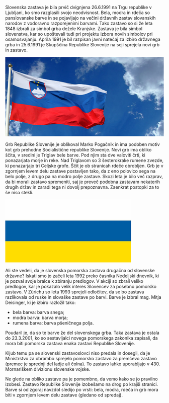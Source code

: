 Slovenska zastava je bila prvič dvignjena 26.6.1991 na Trgu republike v Ljubljani, ko smo razglasili svojo neodvisnost. Bela, modra in rdeča so panslovanske barve in se pojavljajo na večini državnih zastav slovanskih narodov z vodoravno razporejenimi barvami. Tako zastavo so si že leta 1848 izbrali za simbol grba dežele Kranjske. Zastava je bila simbol slovenstva, kar so upoštevali tudi pri projektu izbora novih simbolov pri osamosvajanju. Aprila 1991 je bil razpisan javni natečaj za izbiro državnega grba in 25.6.1991 je Skupščina Republike Slovenije na seji sprejela novi grb in zastavo.

<p class="center">
    <img src="/static/img/clanki/slovenija-zastava.jpg" alt="Slovenija zastava">
</p>

Grb Republike Slovenije je oblikoval Marko Pogačnik in ima podoben motiv kot grb prehodne Socialistične republike Slovenije. Novi grb ima obliko ščita, v sredini je Triglav bele barve. Pod njim sta dve valoviti črti, ki ponazarjata morje in reke. Nad Triglavom so 3 šesterokrake rumene zvezde, ki ponazarjajo tri Celjske grofe. Ščit je ob stranicah rdeče obrobljen. Grb je v zgornjem levem delu zastave postavljen tako, da z eno polovico sega na belo polje, z drugo pa na modro polje zastave. Skozi leta je bilo več razprav, da bi morali zastavo spremeniti, saj je preveč podobna zastavam nekaterih drugih držav in zaradi tega ni dovolj prepoznavna. Zaenkrat postopki za to še niso stekli.

<p class="center">
    <img src="/static/img/clanki/celje-grofi-zastava.jpg" alt="Celje grofi zastava">
</p>

Ali ste vedeli, da je slovenska pomorska zastava drugačna od slovenske državne? Iskati smo jo začeli leta 1992 preko časnika Nedeljski dnevnik, ki je pozval svoje bralce k zbiranju predlogov. V akciji so zbrali veliko predlogov, kar je pokazalo velik interes Slovencev za posebno pomorsko zastavo. V Zürichu so leta 1993 sprejeli odločitev, da se bo zastava razlikovala od ruske in slovaške zastave po barvi. Barve je izbral mag. Mitja Deisinger, ki je izbiro razložil tako:
* bela barva: barva snega;
* modra barva: barva morja;
* rumena barva: barva pšeničnega polja.

Poudaril je, da so te barve že del slovenskega grba. Taka zastava je ostala do 23.3.2001, ko so sestavljalci novega pomorskega zakonika zapisali, da mora biti pomorska zastava enaka zastavi Republike Slovenije.

Kljub temu pa se slovenski zastavoslovci niso predala in dosegli, da je Ministrstvo za obrambo sprejelo pomorsko zastavo za premčevo zastavo (premec je sprednji del ladje ali čolna). To zastavo lahko uporabljajo v 430. Mornariškem divizionu slovenske vojske.

Ne glede na obliko zastave pa je pomembno, da vemo kako se jo pravilno izobesi. Zastavo Republike Slovenije izobešamo na drog po krajši stranici. Barve si od zgoraj navzdol sledijo po vrsti: bela, modra, rdeča in grb mora biti v zgornjem levem delu zastave (gledano od spredaj).
